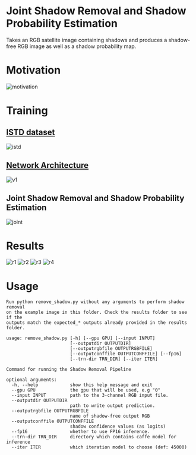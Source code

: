 # Joint Shadow Removal and Shadow Probability Estimation

Takes an RGB satellite image containing shadows and produces a shadow-free
RGB image as well as a shadow probability map.

# Motivation
![motivation](https://obj.umiacs.umd.edu/deploy-core3d/software/shadow_removal/shadow_placeholders/motivation.png)

# Training
## [ISTD dataset](https://drive.google.com/file/d/1I0qw-65KBA6np8vIZzO6oeiOvcDBttAY/view)
![istd](https://obj.umiacs.umd.edu/deploy-core3d/software/shadow_removal/shadow_placeholders/istd_dataset.png)

## [Network Architecture](https://github.com/venkai/RBDN)
![v1](https://obj.umiacs.umd.edu/deploy-core3d/software/shadow_removal/shadow_placeholders/rbdn_shadow.png)

## Joint Shadow Removal and Shadow Probability Estimation
![joint](https://obj.umiacs.umd.edu/deploy-core3d/software/shadow_removal/shadow_placeholders/rbdn_shadow_v2.png)

# Results
![r1](https://obj.umiacs.umd.edu/deploy-core3d/software/shadow_removal/shadow_placeholders/sr_v2_i1.png)
![r2](https://obj.umiacs.umd.edu/deploy-core3d/software/shadow_removal/shadow_placeholders/sr_v2_i2.png)
![r3](https://obj.umiacs.umd.edu/deploy-core3d/software/shadow_removal/shadow_placeholders/sr_v2_i3.png)
![r4](https://obj.umiacs.umd.edu/deploy-core3d/software/shadow_removal/shadow_placeholders/sr_v2_i4.png)

# Usage
```
Run python remove_shadow.py without any arguments to perform shadow removal
on the example image in this folder. Check the results folder to see if the
outputs match the expected_* outputs already provided in the results folder.

usage: remove_shadow.py [-h] [--gpu GPU] [--input INPUT]
                        [--outputdir OUTPUTDIR]
                        [--outputrgbfile OUTPUTRGBFILE]
                        [--outputconffile OUTPUTCONFFILE] [--fp16]
                        [--trn-dir TRN_DIR] [--iter ITER]

Command for running the Shadow Removal Pipeline

optional arguments:
  -h, --help            show this help message and exit
  --gpu GPU             the gpu that will be used, e.g "0"
  --input INPUT         path to the 3-channel RGB input file.
  --outputdir OUTPUTDIR
                        path to write output prediction.
  --outputrgbfile OUTPUTRGBFILE
                        name of shadow-free output RGB
  --outputconffile OUTPUTCONFFILE
                        shadow confidence values (as logits)
  --fp16                whether to use FP16 inference.
  --trn-dir TRN_DIR     directory which contains caffe model for inference
  --iter ITER           which iteration model to choose (def: 45000)


```



